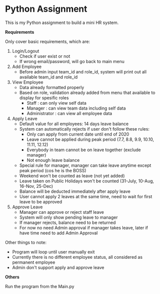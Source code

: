 # Python Assignment

This is my Python assignment to build a mini HR system. 

**Requirements**

Only cover basic requirements, which are:
1. Login/Logout
    - Check if user exist or not
    - If wrong email/password, will go back to main menu
2. Add Employee
    - Before admin input team_id and role_id, system will print out all available team_id and role_id
3. View Employee
    - Data already formatted properly
    - Based on role, validation already added from menu that available to display for spesific roles
        - Staff : can only view self data
        - Manager : can view team data including self data
        - Administrator : can view all employee data
4. Apply Leave
    - Default value for all employees: 14 days leave balance
    - System can automatically rejects if user don't follow these rules:
        - Only can apply from current date until end of 2020
        - Leave cannot be applied during peak period (7.7, 8.8, 9.9, 10.10, 11.11, 12.12)
        - Everybody in team cannot be on leave together (exclude manager)
        - Not enough leave balance
    - Special rule for manager, manager can take leave anytime except peak period (cos he is the BOSS)
    - Weekend won't be counted as leave (not yet added)
    - Leave taken on Public Holidays won't be counted (31-July, 10-Aug, 16-Nov, 25-Dec)
    - Balance will be deducted immediately after apply leave
    - User cannot apply 2 leaves at the same time, need to wait for first leave to be approved
4. Approve Leave
    - Manager can approve or reject staff leave
    - System will only show pending leave to manager
    - If manager rejects, balance need to be returned
    - For now no need Admin approval if manager takes leave, later if have time need to add Admin Approval

Other things to note:
- Program will loop until user manually exit
- Currently there is no different employee status, all considered as permanent employee
- Admin don't support apply and approve leave

**Others**

Run the program from the Main.py